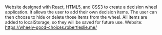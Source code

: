 Website designed with React, HTML5, and CSS3 to create a decision wheel application. It allows the user to add their own decision items. The user can then choose to hide or delete those items from the wheel. All items are added to localStorage, so they will be saved for future use. Website: https://wheely-good-choices.robertleslie.me/
